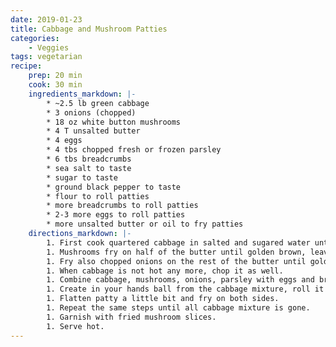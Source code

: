 ```yaml
---
date: 2019-01-23
title: Cabbage and Mushroom Patties
categories:
    - Veggies
tags: vegetarian
recipe:
    prep: 20 min 
    cook: 30 min
    ingredients_markdown: |-
        * ~2.5 lb green cabbage
        * 3 onions (chopped)
        * 18 oz white button mushrooms
        * 4 T unsalted butter
        * 4 eggs
        * 4 tbs chopped fresh or frozen parsley
        * 6 tbs breadcrumbs
        * sea salt to taste
        * sugar to taste
        * ground black pepper to taste
        * flour to roll patties
        * more breadcrumbs to roll patties
        * 2-3 more eggs to roll patties
        * more unsalted butter or oil to fry patties
    directions_markdown: |-
        1. First cook quartered cabbage in salted and sugared water until soft. Drain and leave aside.
        1. Mushrooms fry on half of the butter until golden brown, leave few for garnish, the rest chop and leave aside.
        1. Fry also chopped onions on the rest of the butter until golden brown.
        1. When cabbage is not hot any more, chop it as well.
        1. Combine cabbage, mushrooms, onions, parsley with eggs and breadcrumbs, season with salt and pepper to taste.
        1. Create in your hands ball from the cabbage mixture, roll it in flour then egg and breadcrumbs.
        1. Flatten patty a little bit and fry on both sides.
        1. Repeat the same steps until all cabbage mixture is gone.
        1. Garnish with fried mushroom slices.
        1. Serve hot.
---
```

